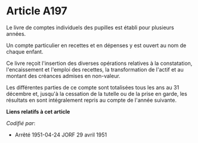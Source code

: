 # Article A197

Le livre de comptes individuels des pupilles est établi pour plusieurs années.

Un compte particulier en recettes et en dépenses y est ouvert au nom de chaque enfant.

Ce livre reçoit l'insertion des diverses opérations relatives à la constatation, l'encaissement et l'emploi des recettes, la
transformation de l'actif et au montant des créances admises en non-valeur.

Les différentes parties de ce compte sont totalisées tous les ans au 31 décembre et, jusqu'à la cessation de la tutelle ou de
la prise en garde, les résultats en sont intégralement repris au compte de l'année suivante.

**Liens relatifs à cet article**

_Codifié par_:

  - Arrêté 1951-04-24 JORF 29 avril 1951
